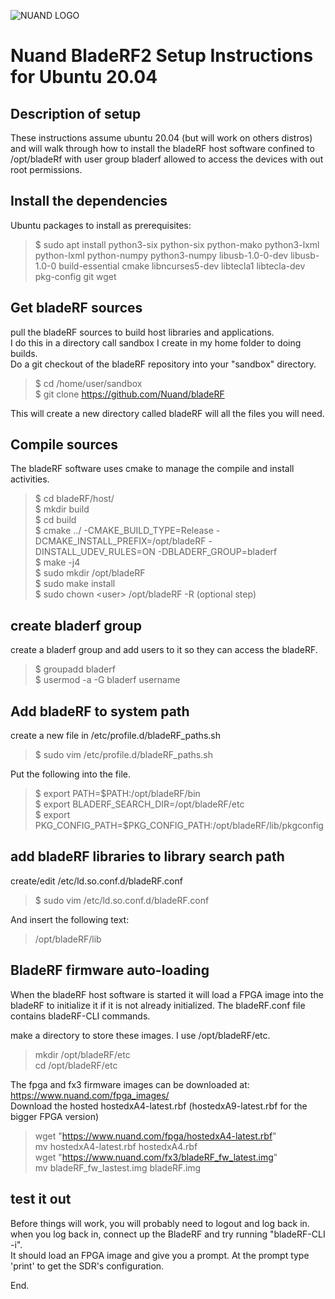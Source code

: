 ![NUAND LOGO](http://nuand.com/bladeRF-doc/libbladeRF/v2.2.1/logo.png)

# Nuand BladeRF2 Setup Instructions for Ubuntu 20.04 

## Description of setup
These instructions assume ubuntu 20.04 (but will work on others distros) and will walk through how to install the bladeRF host software confined to /opt/bladeRf with user group bladerf allowed to access the devices with out root permissions.

## Install the dependencies
Ubuntu packages to install as prerequisites:   
> $ sudo apt install python3-six python-six python-mako python3-lxml python-lxml python-numpy python3-numpy libusb-1.0-0-dev libusb-1.0-0 build-essential cmake libncurses5-dev libtecla1 libtecla-dev pkg-config git wget

## Get bladeRF sources
pull the bladeRF sources to build host libraries and applications.     
I do this in a directory call sandbox I create in my home folder to doing builds.     
Do a git checkout of the bladeRF repository into your "sandbox" directory.     

> $ cd /home/user/sandbox    
> $ git clone https://github.com/Nuand/bladeRF  

This will create a new directory called bladeRF will all the files you will need.   

## Compile sources
The bladeRF software uses cmake to manage the compile and install activities.   

> $ cd bladeRF/host/  
> $ mkdir build   
> $ cd build   
> $ cmake ../ -CMAKE_BUILD_TYPE=Release -DCMAKE_INSTALL_PREFIX=/opt/bladeRF -DINSTALL_UDEV_RULES=ON -DBLADERF_GROUP=bladerf   
> $ make -j4   
> $ sudo mkdir /opt/bladeRF   
> $ sudo make install  
> $ sudo chown \<user\> /opt/bladeRF -R (optional step)  
 
## create bladerf group
create a bladerf group and add users to it so they can access the bladeRF.

> $ groupadd bladerf   
> $ usermod -a -G bladerf username   
  
## Add bladeRF to system path
create a new file in /etc/profile.d/bladeRF_paths.sh
> $ sudo vim /etc/profile.d/bladeRF_paths.sh

Put the following into the file.
> $ export PATH=$PATH:/opt/bladeRF/bin  
> $ export BLADERF_SEARCH_DIR=/opt/bladeRF/etc   
> $ export PKG_CONFIG_PATH=$PKG_CONFIG_PATH:/opt/bladeRF/lib/pkgconfig   


## add bladeRF libraries to library search path
create/edit /etc/ld.so.conf.d/bladeRF.conf  
> $ sudo vim /etc/ld.so.conf.d/bladeRF.conf   

And insert the following text:  
> /opt/bladeRF/lib   

## BladeRF firmware auto-loading
When the bladeRF host software is started it will load a FPGA image into the bladeRF to initialize it if it is not already initialized.  The bladeRF.conf file contains bladeRF-CLI commands.

make a directory to store these images.  I use /opt/bladeRF/etc.
> mkdir /opt/bladeRF/etc   
> cd /opt/bladeRF/etc   

The fpga and fx3 firmware images can be downloaded at: https://www.nuand.com/fpga_images/  
Download the hosted hostedxA4-latest.rbf (hostedxA9-latest.rbf for the bigger FPGA version)

> wget "https://www.nuand.com/fpga/hostedxA4-latest.rbf"   
> mv hostedxA4-latest.rbf hostedxA4.rbf   
> wget "https://www.nuand.com/fx3/bladeRF_fw_latest.img"   
> mv bladeRF_fw_lastest.img bladeRF.img   

## test it out
Before things will work, you will probably need to logout and log back in.   
when you log back in, connect up the BladeRF and try running "bladeRF-CLI -i".   
It should load an FPGA image and give you a prompt.
At the prompt type 'print' to get the SDR's configuration.


End.





